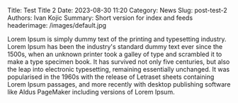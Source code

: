 Title: Test Title 2
Date: 2023-08-30 11:20
Category: News
Slug: post-test-2
Authors: Ivan Kojic
Summary: Short version for index and feeds
headerimage: /images/default.jpg

Lorem Ipsum is simply dummy text of the printing and typesetting industry. Lorem Ipsum has been the industry's standard dummy text ever since the 1500s, when an unknown printer took a galley of type and scrambled it to make a type specimen book. It has survived not only five centuries, but also the leap into electronic typesetting, remaining essentially unchanged. It was popularised in the 1960s with the release of Letraset sheets containing Lorem Ipsum passages, and more recently with desktop publishing software like Aldus PageMaker including versions of Lorem Ipsum.
